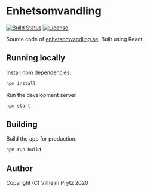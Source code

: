 # Enhetsomvandling

[![Build Status](https://travis-ci.com/VilhelmPrytz/enhetsomvandling.svg?branch=master)](https://travis-ci.com/VilhelmPrytz/enhetsomvandling)
[![License](https://img.shields.io/github/license/VilhelmPrytz/enhetsomvandling)](LICENSE)

Source code of [enhetsomvandling.se](https://enhetsomvandling.se). Built using React.

## Running locally

Install npm dependencies.

```bash
npm install
```

Run the development server.

```bash
npm start
```

## Building

Build the app for production.

```bash
npm run build
```

## Author

Copyright (C) Vilhelm Prytz 2020
